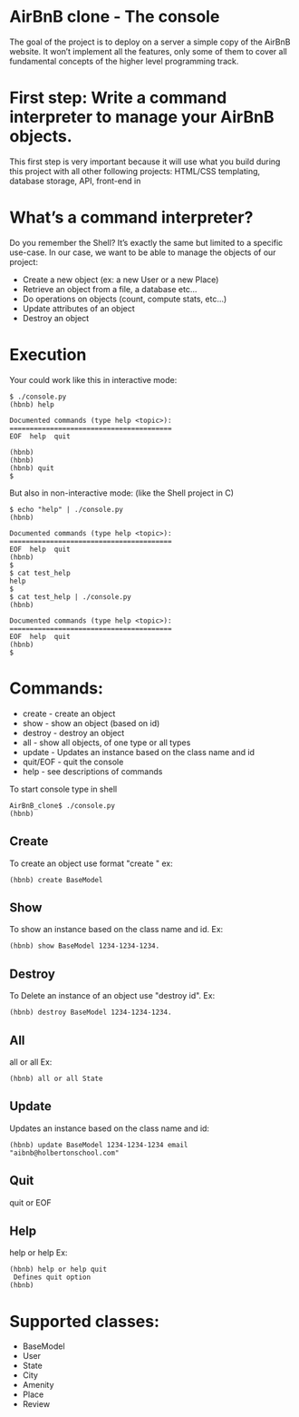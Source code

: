 # AirBnB clone - The console

The goal of the project is to deploy on a server a simple copy of the AirBnB website.
It won’t implement all the features, only some of them to cover all fundamental concepts of the higher level programming track.

# First step: Write a command interpreter to manage your AirBnB objects.

This first step is very important because it will use what you build during this project with all other following projects: HTML/CSS templating, database storage, API, front-end in

# What’s a command interpreter?

Do you remember the Shell? It’s exactly the same but limited to a specific use-case. In our case, we want to be able to manage the objects of our project:

- Create a new object (ex: a new User or a new Place)
- Retrieve an object from a file, a database etc…
- Do operations on objects (count, compute stats, etc…)
- Update attributes of an object
- Destroy an object

# Execution

Your could work like this in interactive mode:

    $ ./console.py
    (hbnb) help

    Documented commands (type help <topic>):
    ========================================
    EOF  help  quit

    (hbnb)
    (hbnb)
    (hbnb) quit
    $

But also in non-interactive mode: (like the Shell project in C)

    $ echo "help" | ./console.py
    (hbnb)

    Documented commands (type help <topic>):
    ========================================
    EOF  help  quit
    (hbnb)
    $
    $ cat test_help
    help
    $
    $ cat test_help | ./console.py
    (hbnb)

    Documented commands (type help <topic>):
    ========================================
    EOF  help  quit
    (hbnb)
    $

# Commands:

- create - create an object
- show - show an object (based on id)
- destroy - destroy an object
- all - show all objects, of one type or all types
- update - Updates an instance based on the class name and id
- quit/EOF - quit the console
- help - see descriptions of commands

To start console type in shell

    AirBnB_clone$ ./console.py
    (hbnb)

## Create

To create an object use format "create <ClassName>" ex:

    (hbnb) create BaseModel

## Show

To show an instance based on the class name and id. Ex:

    (hbnb) show BaseModel 1234-1234-1234.

## Destroy

To Delete an instance of an object use "destroy <ClassName> id". Ex:

    (hbnb) destroy BaseModel 1234-1234-1234.

## All

all or all <class name> Ex:

    (hbnb) all or all State

## Update

Updates an instance based on the class name and id:

    (hbnb) update BaseModel 1234-1234-1234 email "aibnb@holbertonschool.com"

## Quit

quit or EOF

## Help

help or help <command> Ex:

    (hbnb) help or help quit
     Defines quit option
    (hbnb)

# Supported classes:

- BaseModel
- User
- State
- City
- Amenity
- Place
- Review

